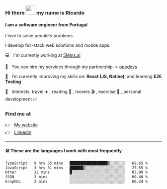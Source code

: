 ### Hi there <img src="https://raw.githubusercontent.com/iampavangandhi/iampavangandhi/master/gifs/Hi.gif" width="30"> my name is Ricardo
#### I am a software engineer from Portugal
I love to solve people's problems.

I develop full-stack web solutions and mobile apps.

💻  &nbsp; I'm currently working at <a href="https://5mins.ai/">5Mins.ai</a>

💼  &nbsp; You can hire my services through my partnership -> <a href="https://github.com/opodevs">opodevs</a>

🌱 &nbsp; I’m currently improving my skills on: **React (JS, Native)**, and learning **E2E Testing**

💙 &nbsp; Interests: travel ✈️ , reading 📖 , movies 🎬 , exercise 🏃 , personal development 📈

### Find me at

<p align="left">
  👉  &nbsp;
  <a href="https://ricardopbarbosa.com" target="_blank">
    My website
  </a>
  <br/>
  👉 &nbsp;
  <a href="https://www.linkedin.com/in/ricardopbarbosa" target="_blank">
    Linkedin
  </a>
</p>

<hr />

#### 🛠 These are the languages I work with most frequently
<!--START_SECTION:waka-->

```txt
TypeScript   9 hrs 35 mins   █████████████████▒░░░░░░░   69.65 %
JavaScript   3 hrs 31 mins   ██████▒░░░░░░░░░░░░░░░░░░   25.55 %
Other        32 mins         █░░░░░░░░░░░░░░░░░░░░░░░░   03.99 %
JSON         3 mins          ░░░░░░░░░░░░░░░░░░░░░░░░░   00.40 %
GraphQL      2 mins          ░░░░░░░░░░░░░░░░░░░░░░░░░   00.34 %
```

<!--END_SECTION:waka-->
